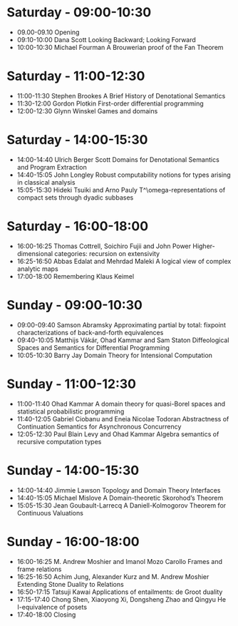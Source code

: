 
# Saturday - 09:00-10:30

 - 09.00-09.10                  Opening
 - 09:10-10:00 Dana Scott       Looking Backward; Looking Forward
 - 10:00-10:30 Michael Fourman  A Brouwerian proof of the Fan Theorem

# Saturday - 11:00-12:30

 - 11:00-11:30 Stephen Brookes A Brief History of Denotational Semantics
 - 11:30-12:00 Gordon Plotkin  First-order differential programming
 - 12:00-12:30 Glynn Winskel   Games and domains

# Saturday - 14:00-15:30

 - 14:00-14:40 Ulrich Berger    Scott Domains for Denotational Semantics and Program Extraction 
 - 14:40-15:05 John Longley     Robust computability notions for types arising in classical analysis
 - 15:05-15:30 Hideki Tsuiki and Arno Pauly T^\omega-representations of compact sets through dyadic subbases            

# Saturday - 16:00-18:00

 - 16:00-16:25 Thomas Cottrell, Soichiro Fujii and John Power   Higher-dimensional categories: recursion on extensivity
 - 16:25-16:50 Abbas Edalat and Mehrdad Maleki  A logical view of complex analytic maps
 - 17:00-18:00 Remembering Klaus Keimel
 
# Sunday - 09:00-10:30

 - 09:00-09:40 Samson Abramsky  Approximating partial by total: fixpoint characterizations of back-and-forth equivalences
 - 09:40-10:05 Matthijs Vákár, Ohad Kammar and Sam Staton       Diffeological Spaces and Semantics for Differential Programming         
 - 10:05-10:30 Barry Jay        Domain Theory for Intensional Computation

# Sunday - 11:00-12:30

 - 11:00-11:40 Ohad Kammar      A domain theory for quasi-Borel spaces and statistical probabilistic programming
 - 11:40-12:05 Gabriel Ciobanu and Eneia Nicolae Todoran        Abstractness of Continuation Semantics for Asynchronous Concurrency             
 - 12:05-12:30 Paul Blain Levy and Ohad Kammar  Algebra semantics of recursive computation types

# Sunday - 14:00-15:30

 - 14:00-14:40 Jimmie Lawson    Topology and Domain Theory Interfaces
 - 14:40-15:05 Michael Mislove  A Domain-theoretic Skorohod’s Theorem
 - 15:05-15:30 Jean Goubault-Larrecq    A Daniell-Kolmogorov Theorem for Continuous Valuations

# Sunday - 16:00-18:00

 - 16:00-16:25 M. Andrew Moshier and Imanol Mozo Carollo        Frames and frame relations
 - 16:25-16:50 Achim Jung, Alexander Kurz and M. Andrew Moshier Extending Stone Duality to Relations            
 - 16:50-17:15 Tatsuji Kawai    Applications of entailments: de Groot duality
 - 17:15-17:40 Chong Shen, Xiaoyong Xi, Dongsheng Zhao and Qingyu He    I-equivalence of posets
 - 17:40-18:00 Closing
 
